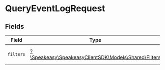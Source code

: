 # QueryEventLogRequest


## Fields

| Field                                                                                  | Type                                                                                   | Required                                                                               | Description                                                                            |
| -------------------------------------------------------------------------------------- | -------------------------------------------------------------------------------------- | -------------------------------------------------------------------------------------- | -------------------------------------------------------------------------------------- |
| `filters`                                                                              | [?\Speakeasy\SpeakeasyClientSDK\Models\Shared\Filters](../../models/shared/Filters.md) | :heavy_minus_sign:                                                                     | The filter to apply to the query.                                                      |